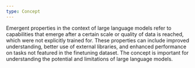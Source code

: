 ```yaml
---
type: Concept
---
```


Emergent properties in the context of large language models refer to capabilities that emerge after a certain scale or quality of data is reached, which were not explicitly trained for. These properties can include improved understanding, better use of external libraries, and enhanced performance on tasks not featured in the finetuning dataset. The concept is important for understanding the potential and limitations of large language models.